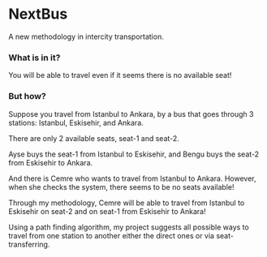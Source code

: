 # NextBus
A new methodology in intercity transportation. 

### What is in it?
You will be able to travel even if it seems there is no available seat!

### But how?
Suppose you travel from Istanbul to Ankara, by a bus that goes through 3 stations: Istanbul, Eskisehir, and Ankara.

There are only 2 available seats, seat-1 and seat-2.

Ayse buys the seat-1 from Istanbul to Eskisehir, and Bengu buys the seat-2 from Eskisehir to Ankara.

And there is Cemre who wants to travel from Istanbul to Ankara. However, when she checks the system, there seems to be no seats available!

Through my methodology, Cemre will be able to travel from Istanbul to Eskisehir on seat-2 and on seat-1 from Eskisehir to Ankara!

Using a path finding algorithm, my project suggests all possible ways to travel from one station to another either the direct ones or via seat-transferring.

